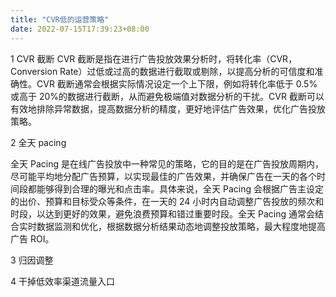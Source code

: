 ```yaml
---
title: "CVR低的运营策略"
date: 2022-07-15T17:39:23+08:00
---
```


1 CVR 截断
CVR 截断是指在进行广告投放效果分析时，将转化率（CVR，Conversion Rate）过低或过高的数据进行截取或剔除，以提高分析的可信度和准确性。CVR 截断通常会根据实际情况设定一个上下限，例如将转化率低于 0.5%或高于 20%的数据进行截断，从而避免极端值对数据分析的干扰。CVR 截断可以有效地排除异常数据，提高数据分析的精度，更好地评估广告效果，优化广告投放策略。

2 全天 pacing

全天 Pacing 是在线广告投放中一种常见的策略，它的目的是在广告投放周期内，尽可能平均地分配广告预算，以实现最佳的广告效果，并确保广告在一天的各个时间段都能够得到合理的曝光和点击率。具体来说，全天 Pacing 会根据广告主设定的出价、预算和目标受众等条件，在一天的 24 小时内自动调整广告投放的频次和时段，以达到更好的效果，避免浪费预算和错过重要时段。全天 Pacing 通常会结合实时数据监测和优化，根据数据分析结果动态地调整投放策略，最大程度地提高广告 ROI。

3 归因调整

4 干掉低效率渠道流量入口
